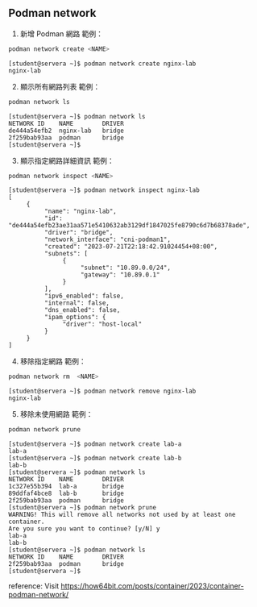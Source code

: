 ## Podman network

1. 新增 Podman 網路
範例：

```Bash
podman network create <NAME>
```

```Shell
[student@servera ~]$ podman network create nginx-lab
nginx-lab
```

2. 顯示所有網路列表
範例：

```Bash
podman network ls
```

```Shell
[student@servera ~]$ podman network ls
NETWORK ID    NAME        DRIVER
de444a54efb2  nginx-lab   bridge
2f259bab93aa  podman      bridge
[student@servera ~]$
```

3. 顯示指定網路詳細資訊
範例：

```Bash
podman network inspect <NAME>
```

```Shell
[student@servera ~]$ podman network inspect nginx-lab
[
     {
          "name": "nginx-lab",
          "id": "de444a54efb23ae31aa571e5410632ab3129df1847025fe8790c6d7b68378ade",
          "driver": "bridge",
          "network_interface": "cni-podman1",
          "created": "2023-07-21T22:18:42.91024454+08:00",
          "subnets": [
               {
                    "subnet": "10.89.0.0/24",
                    "gateway": "10.89.0.1"
               }
          ],
          "ipv6_enabled": false,
          "internal": false,
          "dns_enabled": false,
          "ipam_options": {
               "driver": "host-local"
          }
     }
]
```

4. 移除指定網路
範例：

```Bash
podman network rm  <NAME>
```

```Shell
[student@servera ~]$ podman network remove nginx-lab
nginx-lab
```

5. 移除未使用網路
範例：

```Bash
podman network prune
```

```Shell
[student@servera ~]$ podman network create lab-a
lab-a
[student@servera ~]$ podman network create lab-b
lab-b
[student@servera ~]$ podman network ls
NETWORK ID    NAME        DRIVER
1c327e55b394  lab-a       bridge
89ddfaf4bce8  lab-b       bridge
2f259bab93aa  podman      bridge
[student@servera ~]$ podman network prune
WARNING! This will remove all networks not used by at least one container.
Are you sure you want to continue? [y/N] y
lab-a
lab-b
[student@servera ~]$ podman network ls
NETWORK ID    NAME        DRIVER
2f259bab93aa  podman      bridge
[student@servera ~]$
```

reference: Visit https://how64bit.com/posts/container/2023/container-podman-network/